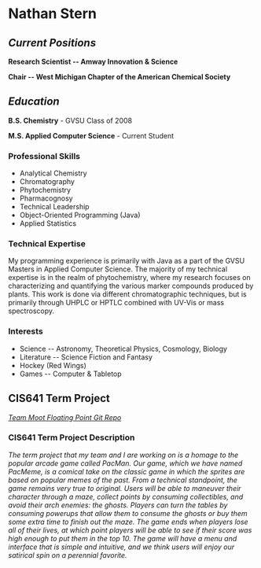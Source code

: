 # Nathan Stern

## *Current Positions*

**Research Scientist -- Amway Innovation & Science**

**Chair -- West Michigan Chapter of the American Chemical Society**

## *Education*

**B.S. Chemistry** - GVSU Class of 2008

**M.S. Applied Computer Science** - Current Student

### Professional Skills
* Analytical Chemistry
* Chromatography
* Phytochemistry
* Pharmacognosy
* Technical Leadership
* Object-Oriented Programming (Java)
* Applied Statistics

### Technical Expertise
My programming experience is primarily with Java as a part of the GVSU Masters in Applied Computer Science. The majority of my technical expertise is in the realm of phytochemistry, where my research focuses on characterizing and quantifying the various marker compounds produced by plants. This work is done via different chromatographic techniques, but is primarily through UHPLC or HPTLC combined with UV-Vis or mass spectroscopy.

### Interests
* Science -- Astronomy, Theoretical Physics, Cosmology, Biology
* Literature -- Science Fiction and Fantasy
* Hockey (Red Wings)
* Games -- Computer & Tabletop

## CIS641 Term Project
[*Team Moot Floating Point Git Repo*](https://ngboardway.github.io/GVSU-CIS641-Moot-Floating-Point/)

### CIS641 Term Project Description
*The term project that my team and I are working on is a homage to the popular arcade game called PacMan.  Our game, which we have named PacMeme, is a comical take on the classic game in which the sprites are based on popular memes of the past.  From a technical standpoint, the game remains very true to original.  Users will be able to maneuver their character through a maze, collect points by consuming collectibles, and avoid their arch enemies: the ghosts.  Players can turn the tables by consuming powerups that allow them to consume the ghosts or buy them some extra time to finish out the maze.  The game ends when players lose all of their lives, at which point players will be able to see if their score was high enough to put them in the top 10.  The game will have a menu and interface that is simple and intuitive, and we think users will enjoy our satirical spin on a perennial favorite.*
